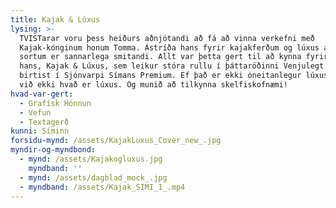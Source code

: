 ```yaml
---
title: Kajak & Lúxus
lysing: >-
  TVISTarar voru þess heiðurs aðnjótandi að fá að vinna verkefni með
  Kajak-kónginum honum Tomma. Ástríða hans fyrir kajakferðum og lúxus af öllum
  sortum er sannarlega smitandi. Allt var þetta gert til að kynna fyrirtækið
  hans, Kajak & Lúxus, sem leikur stóra rullu í þáttaröðinni Venjulegt fólk sem
  birtist í Sjónvarpi Símans Premium. Ef það er ekki óneitanlegur lúxus þá vitum
  við ekki hvað er lúxus. Og munið að tilkynna skelfiskofnæmi!
hvad-var-gert:
  - Grafísk Hönnun
  - Vefun
  - Textagerð
kunni: Síminn
forsidu-mynd: /assets/KajakLuxus_Cover_new_.jpg
myndir-og-myndbond:
  - mynd: /assets/Kajakogluxus.jpg
    myndband: ''
  - mynd: /assets/dagblad_mock_.jpg
  - myndband: /assets/Kajak_SIMI_1_.mp4
---
```


